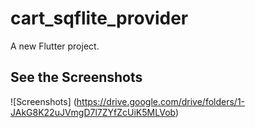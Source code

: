 # cart_sqflite_provider

A new Flutter project.

## See the Screenshots

![Screenshots] (https://drive.google.com/drive/folders/1-JAkG8K22uJVmgD7l7ZYfZcUiK5MLVob)


